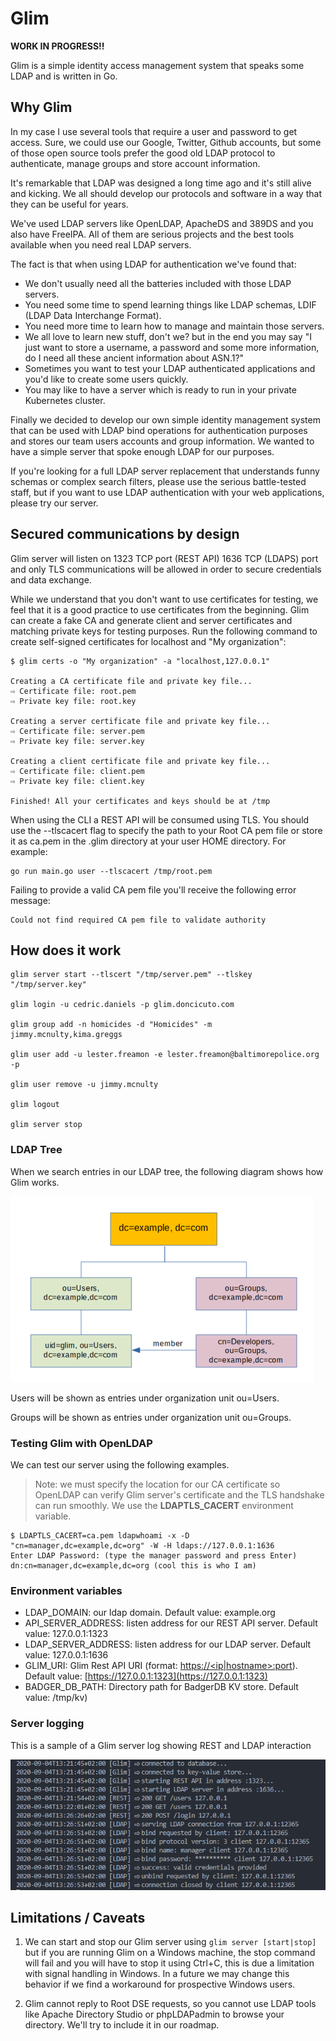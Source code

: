 
# Glim

**WORK IN PROGRESS!!**

Glim is a simple identity access management system that speaks some LDAP and is written in Go.

## Why Glim

In my case I use several tools that require a user and password to get access. Sure, we could use our Google, Twitter, Github accounts, but some of those open source tools prefer the good old LDAP protocol to authenticate, manage groups and store account information.

It's remarkable that LDAP was designed a long time ago and it's still alive and kicking. We all should develop our protocols and software in a way that they can be useful for years.

We've used LDAP servers like OpenLDAP, ApacheDS and 389DS and you also have FreeIPA. All of them are serious projects and the best tools available when you need real LDAP servers.

The fact is that when using LDAP for authentication we've found that:

- We don't usually need all the batteries included with those LDAP servers.
- You need some time to spend learning things like LDAP schemas, LDIF (LDAP Data Interchange Format).
- You need more time to learn how to manage and maintain those servers.
- We all love to learn new stuff, don't we? but in the end you may say "I just want to store a username, a password and some more information, do I need all these ancient information about ASN.1?"
- Sometimes you want to test your LDAP authenticated applications and you'd like to create some users quickly.
- You may like to have a server which is ready to run in your private Kubernetes cluster.

Finally we decided to develop our own simple identity management system that can be used with LDAP bind operations for authentication purposes and stores our team users accounts and group information. We wanted to have a simple server that spoke enough LDAP for our purposes.

If you're looking for a full LDAP server replacement that understands funny schemas or complex search filters, please use the serious battle-tested staff, but if you want to use LDAP authentication with your web applications, please try our server.

## Secured communications by design

Glim server will listen on 1323 TCP port (REST API) 1636 TCP (LDAPS) port and only TLS communications will be allowed in order to secure credentials and data exchange.

While we understand that you don't want to use certificates for testing, we feel that it is a good practice to use certificates from the beginning. Glim can create a fake CA and generate client and server certificates and matching private keys for testing purposes. Run the following command to create self-signed certificates for localhost and "My organization":

```(bash)
$ glim certs -o "My organization" -a "localhost,127.0.0.1"

Creating a CA certificate file and private key file...
⇨ Certificate file: root.pem
⇨ Private key file: root.key

Creating a server certificate file and private key file...
⇨ Certificate file: server.pem
⇨ Private key file: server.key

Creating a client certificate file and private key file...
⇨ Certificate file: client.pem
⇨ Private key file: client.key

Finished! All your certificates and keys should be at /tmp
```

When using the CLI a REST API will be consumed using TLS. You should use the --tlscacert flag to specify the path to your Root CA pem file or store it as ca.pem in the .glim directory at your user HOME directory. For example:

```(bash)
go run main.go user --tlscacert /tmp/root.pem
```

Failing to provide a valid CA pem file you'll receive the following error message:

```(bash)
Could not find required CA pem file to validate authority
```

## How does it work

```(bash)
glim server start --tlscert "/tmp/server.pem" --tlskey "/tmp/server.key"

glim login -u cedric.daniels -p glim.doncicuto.com

glim group add -n homicides -d "Homicides" -m jimmy.mcnulty,kima.greggs

glim user add -u lester.freamon -e lester.freamon@baltimorepolice.org -p

glim user remove -u jimmy.mcnulty

glim logout

glim server stop
```

### LDAP Tree

When we search entries in our LDAP tree, the following diagram shows how Glim works.

![ldap_tree](./docs/ldap_tree.png)

Users will be shown as entries under organization unit ou=Users.

Groups will be shown as entries under organization unit ou=Groups.

### Testing Glim with OpenLDAP

We can test our server using the following examples.

> Note: we must specify the location for our CA certificate so OpenLDAP can verify Glim server's certificate and the TLS handshake can run smoothly. We use the **LDAPTLS_CACERT** environment variable.

```(bash)
$ LDAPTLS_CACERT=ca.pem ldapwhoami -x -D "cn=manager,dc=example,dc=org" -W -H ldaps://127.0.0.1:1636
Enter LDAP Password: (type the manager password and press Enter)
dn:cn=manager,dc=example,dc=org (cool this is who I am)
```

### Environment variables

- LDAP_DOMAIN: our ldap domain. Default value: example.org
- API_SERVER_ADDRESS: listen address for our REST API server. Default value: 127.0.0.1:1323
- LDAP_SERVER_ADDRESS: listen address for our LDAP server. Default value: 127.0.0.1:1636
- GLIM_URI: Glim Rest API URI (format: [https://<ip|hostname>:port](https://<ip|hostname>:port)). Default value: [https://127.0.0.1:1323](https://127.0.0.1:1323)
- BADGER_DB_PATH: Directory path for BadgerDB KV store. Default value: /tmp/kv)

### Server logging

This is a sample of a Glim server log showing REST and LDAP interaction

![logging](./docs/sample_server_logging.png)

## Limitations / Caveats

1. We can start and stop our Glim server using `glim server [start|stop]` but if you are running Glim on a Windows machine, the stop command will fail and you will have to stop it using Ctrl+C, this is due a limitation with signal handling in Windows. In a future we may change this behavior if we find a workaround for prospective Windows users.

2. Glim cannot reply to Root DSE requests, so you cannot use LDAP tools like Apache Directory Studio or phpLDAPadmin to browse your directory. We'll try to include it in our roadmap.
